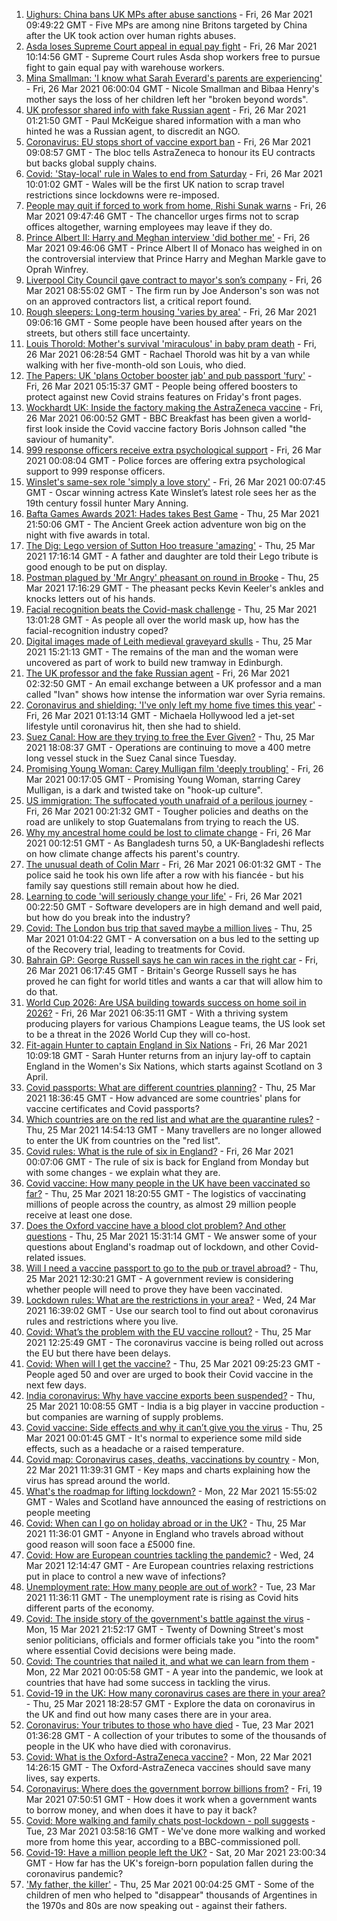 1. [Uighurs: China bans UK MPs after abuse sanctions](https://www.bbc.co.uk/news/uk-56532569) - Fri, 26 Mar 2021 09:49:22 GMT - Five MPs are among nine Britons targeted by China after the UK took action over human rights abuses.
2. [Asda loses Supreme Court appeal in equal pay fight](https://www.bbc.co.uk/news/business-56534988) - Fri, 26 Mar 2021 10:14:56 GMT - Supreme Court rules Asda shop workers free to pursue fight to gain equal pay with warehouse workers.
3. [Mina Smallman: 'I know what Sarah Everard's parents are experiencing'](https://www.bbc.co.uk/news/uk-56450969) - Fri, 26 Mar 2021 06:00:04 GMT - Nicole Smallman and Bibaa Henry's mother says the loss of her children left her "broken beyond words".
4. [UK professor shared info with fake Russian agent](https://www.bbc.co.uk/news/uk-56525694) - Fri, 26 Mar 2021 01:21:50 GMT - Paul McKeigue shared information with a man who hinted he was a Russian agent, to discredit an NGO.
5. [Coronavirus: EU stops short of vaccine export ban](https://www.bbc.co.uk/news/world-europe-56529868) - Fri, 26 Mar 2021 09:08:57 GMT - The bloc tells AstraZeneca to honour its EU contracts but backs global supply chains.
6. [Covid: 'Stay-local' rule in Wales to end from Saturday](https://www.bbc.co.uk/news/uk-wales-politics-56522989) - Fri, 26 Mar 2021 10:01:02 GMT - Wales will be the first UK nation to scrap travel restrictions since lockdowns were re-imposed.
7. [People may quit if forced to work from home, Rishi Sunak warns](https://www.bbc.co.uk/news/business-56535575) - Fri, 26 Mar 2021 09:47:46 GMT - The chancellor urges firms not to scrap offices altogether, warning employees may leave if they do.
8. [Prince Albert II: Harry and Meghan interview 'did bother me'](https://www.bbc.co.uk/news/world-europe-56535206) - Fri, 26 Mar 2021 09:46:06 GMT - Prince Albert II of Monaco has weighed in on the controversial interview that Prince Harry and Meghan Markle gave to Oprah Winfrey.
9. [Liverpool City Council gave contract to mayor's son’s company](https://www.bbc.co.uk/news/uk-england-merseyside-56531056) - Fri, 26 Mar 2021 08:55:02 GMT - The firm run by Joe Anderson's son was not on an approved contractors list, a critical report found.
10. [Rough sleepers: Long-term housing 'varies by area'](https://www.bbc.co.uk/news/uk-56510107) - Fri, 26 Mar 2021 09:06:16 GMT - Some people have been housed after years on the streets, but others still face uncertainty.
11. [Louis Thorold: Mother's survival 'miraculous' in baby pram death](https://www.bbc.co.uk/news/uk-england-cambridgeshire-56523274) - Fri, 26 Mar 2021 06:28:54 GMT - Rachael Thorold was hit by a van while walking with her five-month-old son Louis, who died.
12. [The Papers: UK 'plans October booster jab' and pub passport 'fury'](https://www.bbc.co.uk/news/blogs-the-papers-56531927) - Fri, 26 Mar 2021 05:15:37 GMT - People being offered boosters to protect against new Covid strains features on Friday's front pages.
13. [Wockhardt UK: Inside the factory making the AstraZeneca vaccine](https://www.bbc.co.uk/news/uk-56450968) - Fri, 26 Mar 2021 06:00:52 GMT - BBC Breakfast has been given a world-first look inside the Covid vaccine factory Boris Johnson called "the saviour of humanity".
14. [999 response officers receive extra psychological support](https://www.bbc.co.uk/news/uk-56450962) - Fri, 26 Mar 2021 00:08:04 GMT - Police forces are offering extra psychological support to 999 response officers.
15. [Winslet's same-sex role 'simply a love story'](https://www.bbc.co.uk/news/entertainment-arts-56526588) - Fri, 26 Mar 2021 00:07:45 GMT - Oscar winning actress Kate Winslet’s latest role sees her as the 19th century fossil hunter Mary Anning.
16. [Bafta Games Awards 2021: Hades takes Best Game](https://www.bbc.co.uk/news/newsbeat-56528581) - Thu, 25 Mar 2021 21:50:06 GMT - The Ancient Greek action adventure won big on the night with five awards in total.
17. [The Dig: Lego version of Sutton Hoo treasure 'amazing'](https://www.bbc.co.uk/news/uk-england-suffolk-56523779) - Thu, 25 Mar 2021 17:16:14 GMT - A father and daughter are told their Lego tribute is good enough to be put on display.
18. [Postman plagued by 'Mr Angry' pheasant on round in Brooke](https://www.bbc.co.uk/news/uk-england-norfolk-56530133) - Thu, 25 Mar 2021 17:16:29 GMT - The pheasant pecks Kevin Keeler's ankles and knocks letters out of his hands.
19. [Facial recognition beats the Covid-mask challenge](https://www.bbc.co.uk/news/technology-56517033) - Thu, 25 Mar 2021 13:01:28 GMT - As people all over the world mask up, how has the facial-recognition industry coped?
20. [Digital images made of Leith medieval graveyard skulls](https://www.bbc.co.uk/news/uk-scotland-edinburgh-east-fife-56523810) - Thu, 25 Mar 2021 15:21:13 GMT - The remains of the man and the woman were uncovered as part of work to build new tramway in Edinburgh.
21. [The UK professor and the fake Russian agent](https://www.bbc.co.uk/news/stories-56524550) - Fri, 26 Mar 2021 02:32:50 GMT - An email exchange between a UK professor and a man called "Ivan" shows how intense the information war over Syria remains.
22. [Coronavirus and shielding: 'I've only left my home five times this year'](https://www.bbc.co.uk/news/disability-56432952) - Fri, 26 Mar 2021 01:13:14 GMT - Michaela Hollywood led a jet-set lifestyle until coronavirus hit, then she had to shield.
23. [Suez Canal: How are they trying to free the Ever Given?](https://www.bbc.co.uk/news/56523659) - Thu, 25 Mar 2021 18:08:37 GMT - Operations are continuing to move a 400 metre long vessel stuck in the Suez Canal since Tuesday.
24. [Promising Young Woman: Carey Mulligan film 'deeply troubling'](https://www.bbc.co.uk/news/entertainment-arts-55735428) - Fri, 26 Mar 2021 00:17:05 GMT - Promising Young Woman, starring Carey Mulligan, is a dark and twisted take on "hook-up culture".
25. [US immigration: The suffocated youth unafraid of a perilous journey](https://www.bbc.co.uk/news/world-latin-america-56260568) - Fri, 26 Mar 2021 00:21:32 GMT - Tougher policies and deaths on the road are unlikely to stop Guatemalans from trying to reach the US.
26. [Why my ancestral home could be lost to climate change](https://www.bbc.co.uk/news/world-asia-56485667) - Fri, 26 Mar 2021 00:12:51 GMT - As Bangladesh turns 50, a UK-Bangladeshi reflects on how climate change affects his parent's country.
27. [The unusual death of Colin Marr](https://www.bbc.co.uk/news/uk-scotland-56174584) - Fri, 26 Mar 2021 06:01:32 GMT - The police said he took his own life after a row with his fiancée - but his family say questions still remain about how he died.
28. [Learning to code 'will seriously change your life'](https://www.bbc.co.uk/news/business-56194958) - Fri, 26 Mar 2021 00:22:50 GMT - Software developers are in high demand and well paid, but how do you break into the industry?
29. [Covid: The London bus trip that saved maybe a million lives](https://www.bbc.co.uk/news/health-56508369) - Thu, 25 Mar 2021 01:04:22 GMT - A conversation on a bus led to the setting up of the Recovery trial, leading to treatments for Covid.
30. [Bahrain GP: George Russell says he can win races in the right car](https://www.bbc.co.uk/sport/formula1/56530556) - Fri, 26 Mar 2021 06:17:45 GMT - Britain's George Russell says he has proved he can fight for world titles and wants a car that will allow him to do that.
31. [World Cup 2026: Are USA building towards success on home soil in 2026?](https://www.bbc.co.uk/sport/football/56387717) - Fri, 26 Mar 2021 06:35:11 GMT - With a thriving system producing players for various Champions League teams, the US look set to be a threat in the 2026 World Cup they will co-host.
32. [Fit-again Hunter to captain England in Six Nations](https://www.bbc.co.uk/sport/rugby-union/56535041) - Fri, 26 Mar 2021 10:09:18 GMT - Sarah Hunter returns from an injury lay-off to captain England in the Women's Six Nations, which starts against Scotland on 3 April.
33. [Covid passports: What are different countries planning?](https://www.bbc.co.uk/news/world-europe-56522408) - Thu, 25 Mar 2021 18:36:45 GMT - How advanced are some countries' plans for vaccine certificates and Covid passports?
34. [Which countries are on the red list and what are the quarantine rules?](https://www.bbc.co.uk/news/explainers-52544307) - Thu, 25 Mar 2021 14:54:13 GMT - Many travellers are no longer allowed to enter the UK from countries on the "red list".
35. [Covid rules: What is the rule of six in England?](https://www.bbc.co.uk/news/health-56526587) - Fri, 26 Mar 2021 00:07:06 GMT - The rule of six is back for England from Monday but with some changes - we explain what they are.
36. [Covid vaccine: How many people in the UK have been vaccinated so far?](https://www.bbc.co.uk/news/health-55274833) - Thu, 25 Mar 2021 18:20:55 GMT - The logistics of vaccinating millions of people across the country, as almost 29 million people receive at least one dose.
37. [Does the Oxford vaccine have a blood clot problem? And other questions](https://www.bbc.co.uk/news/world-asia-china-51176409) - Thu, 25 Mar 2021 15:31:14 GMT - We answer some of your questions about England's roadmap out of lockdown, and other Covid-related issues.
38. [Will I need a vaccine passport to go to the pub or travel abroad?](https://www.bbc.co.uk/news/explainers-55718553) - Thu, 25 Mar 2021 12:30:21 GMT - A government review is considering whether people will need to prove they have been vaccinated.
39. [Lockdown rules: What are the restrictions in your area?](https://www.bbc.co.uk/news/uk-54373904) - Wed, 24 Mar 2021 16:39:02 GMT - Use our search tool to find out about coronavirus rules and restrictions where you live.
40. [Covid: What’s the problem with the EU vaccine rollout?](https://www.bbc.co.uk/news/explainers-52380823) - Thu, 25 Mar 2021 12:25:49 GMT - The coronavirus vaccine is being rolled out across the EU but there have been delays.
41. [Covid: When will I get the vaccine?](https://www.bbc.co.uk/news/health-55045639) - Thu, 25 Mar 2021 09:25:23 GMT - People aged 50 and over are urged to book their Covid vaccine in the next few days.
42. [India coronavirus: Why have vaccine exports been suspended?](https://www.bbc.co.uk/news/world-asia-india-55571793) - Thu, 25 Mar 2021 10:08:55 GMT - India is a big player in vaccine production - but companies are warning of supply problems.
43. [Covid vaccine: Side effects and why it can’t give you the virus](https://www.bbc.co.uk/news/health-56437270) - Thu, 25 Mar 2021 00:01:45 GMT - It's normal to experience some mild side effects, such as a headache or a raised temperature.
44. [Covid map: Coronavirus cases, deaths, vaccinations by country](https://www.bbc.co.uk/news/world-51235105) - Mon, 22 Mar 2021 11:39:31 GMT - Key maps and charts explaining how the virus has spread around the world.
45. [What's the roadmap for lifting lockdown?](https://www.bbc.co.uk/news/explainers-52530518) - Mon, 22 Mar 2021 15:55:02 GMT - Wales and Scotland have announced the easing of restrictions on people meeting
46. [Covid: When can I go on holiday abroad or in the UK?](https://www.bbc.co.uk/news/explainers-52646738) - Thu, 25 Mar 2021 11:36:01 GMT - Anyone in England who travels abroad without good reason will soon face a £5000 fine.
47. [Covid: How are European countries tackling the pandemic?](https://www.bbc.co.uk/news/explainers-53640249) - Wed, 24 Mar 2021 12:14:47 GMT - Are European countries relaxing restrictions put in place to control a new wave of infections?
48. [Unemployment rate: How many people are out of work?](https://www.bbc.co.uk/news/business-52660591) - Tue, 23 Mar 2021 11:36:11 GMT - The unemployment rate is rising as Covid hits different parts of the economy.
49. [Covid: The inside story of the government's battle against the virus](https://www.bbc.co.uk/news/uk-politics-56361599) - Mon, 15 Mar 2021 21:52:17 GMT - Twenty of Downing Street's most senior politicians, officials and former officials take you "into the room" where essential Covid decisions were being made.
50. [Covid: The countries that nailed it, and what we can learn from them](https://www.bbc.co.uk/news/uk-56455030) - Mon, 22 Mar 2021 00:05:58 GMT - A year into the pandemic, we look at countries that have had some success in tackling the virus.
51. [Covid-19 in the UK: How many coronavirus cases are there in your area?](https://www.bbc.co.uk/news/uk-51768274) - Thu, 25 Mar 2021 18:28:57 GMT - Explore the data on coronavirus in the UK and find out how many cases there are in your area.
52. [Coronavirus: Your tributes to those who have died](https://www.bbc.co.uk/news/uk-52676411) - Tue, 23 Mar 2021 01:36:28 GMT - A collection of your tributes to some of the thousands of people in the UK who have died with coronavirus.
53. [Covid: What is the Oxford-AstraZeneca vaccine?](https://www.bbc.co.uk/news/health-55302595) - Mon, 22 Mar 2021 14:26:15 GMT - The Oxford-AstraZeneca vaccines should save many lives, say experts.
54. [Coronavirus: Where does the government borrow billions from?](https://www.bbc.co.uk/news/business-50504151) - Fri, 19 Mar 2021 07:50:51 GMT - How does it work when a government wants to borrow money, and when does it have to pay it back?
55. [Covid: More walking and family chats post-lockdown - poll suggests](https://www.bbc.co.uk/news/uk-56490823) - Tue, 23 Mar 2021 03:58:16 GMT - We've done more walking and worked more from home this year, according to a BBC-commissioned poll.
56. [Covid-19: Have a million people left the UK?](https://www.bbc.co.uk/news/uk-56435100) - Sat, 20 Mar 2021 23:00:34 GMT - How far has the UK's foreign-born population fallen during the coronavirus pandemic?
57. ['My father, the killer'](https://www.bbc.co.uk/news/stories-51379981) - Thu, 25 Mar 2021 00:04:25 GMT - Some of the children of men who helped to "disappear" thousands of Argentines in the 1970s and 80s are now speaking out - against their fathers.
